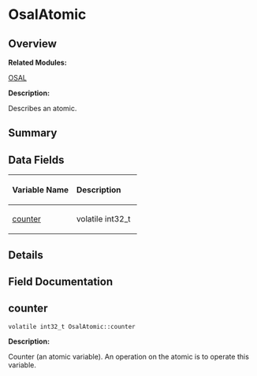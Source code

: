 # OsalAtomic<a name="ZH-CN_TOPIC_0000001054598175"></a>

## **Overview**<a name="section2094141344093532"></a>

**Related Modules:**

[OSAL](OSAL.md)

**Description:**

Describes an atomic. 

## **Summary**<a name="section928607142093532"></a>

## Data Fields<a name="pub-attribs"></a>

<a name="table555448165093532"></a>
<table><thead align="left"><tr id="row1876145893093532"><th class="cellrowborder" valign="top" width="50%" id="mcps1.1.3.1.1"><p id="p1222950000093532"><a name="p1222950000093532"></a><a name="p1222950000093532"></a>Variable Name</p>
</th>
<th class="cellrowborder" valign="top" width="50%" id="mcps1.1.3.1.2"><p id="p1404548797093532"><a name="p1404548797093532"></a><a name="p1404548797093532"></a>Description</p>
</th>
</tr>
</thead>
<tbody><tr id="row2068979640093532"><td class="cellrowborder" valign="top" width="50%" headers="mcps1.1.3.1.1 "><p id="p1192034494093532"><a name="p1192034494093532"></a><a name="p1192034494093532"></a><a href="OsalAtomic.md#a8ef74a726684b2743ed3d3008936b55c">counter</a></p>
</td>
<td class="cellrowborder" valign="top" width="50%" headers="mcps1.1.3.1.2 "><p id="p1564554176093532"><a name="p1564554176093532"></a><a name="p1564554176093532"></a>volatile int32_t&nbsp;</p>
</td>
</tr>
</tbody>
</table>

## **Details**<a name="section355483742093532"></a>

## **Field Documentation**<a name="section713184308093532"></a>

## counter<a name="a8ef74a726684b2743ed3d3008936b55c"></a>

```
volatile int32_t OsalAtomic::counter
```

 **Description:**

Counter \(an atomic variable\). An operation on the atomic is to operate this variable. 

